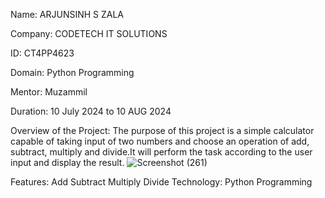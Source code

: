 Name: ARJUNSINH S ZALA

Company: CODETECH IT SOLUTIONS

ID: CT4PP4623

Domain: Python Programming

Mentor: Muzammil

Duration: 10 July 2024 to 10 AUG 2024

Overview of the Project:
The purpose of this project is a simple calculator capable of taking input of two numbers and choose an operation of add, subtract, multiply and divide.It will perform the task according to the user input and display the result.
![Screenshot (261)](https://github.com/user-attachments/assets/bce28a19-06dc-4f78-9892-e1c275fa9872)

Features:
Add
Subtract
Multiply
Divide
Technology: Python Programming
